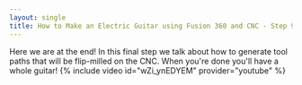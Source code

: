 ```yaml
---
layout: single
title: How to Make an Electric Guitar using Fusion 360 and CNC - Step 9
---
```

Here we are at the end! In this final step we talk about how to generate tool paths that will be flip-milled on the CNC. When you're done you'll have a whole guitar! {% include video id="wZi_ynEDYEM" provider="youtube" %}
